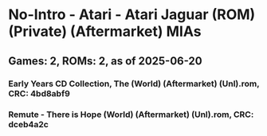 # No-Intro - Atari - Atari Jaguar (ROM) (Private) (Aftermarket) MIAs
## Games: 2, ROMs: 2, as of 2025-06-20

### Early Years CD Collection, The (World) (Aftermarket) (Unl).rom, CRC: 4bd8abf9
### Remute - There is Hope (World) (Aftermarket) (Unl).rom, CRC: dceb4a2c
